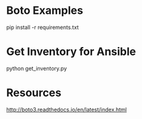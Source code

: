 # Boto Examples

pip install -r requirements.txt

# Get Inventory for Ansible

python get_inventory.py

# Resources

http://boto3.readthedocs.io/en/latest/index.html
